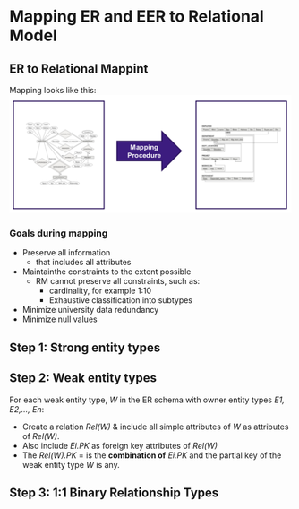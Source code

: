 # Mapping ER and EER to Relational Model

## ER to Relational Mappint

Mapping looks like this:
![01.png](cpsc471/img/lec04/01.png)

### Goals during mapping

- Preserve all information
  - that includes all attributes
- Maintainthe constraints to the extent possible
  - RM cannot preserve all constraints, such as:
    - cardinality, for example 1:10
    - Exhaustive classification into subtypes
- Minimize university data redundancy
- Minimize null values

## Step 1: Strong entity types

## Step 2: Weak entity types

For each weak entity type, _W_ in the ER schema with owner entity types _E1, E2,..., En_:

- Create a relation _Rel(W)_ & include all simple attributes of _W_ as attributes of _Rel(W)_.
- Also include _Ei.PK_ as foreign key attributes of _Rel(W)_
- The _Rel(W).PK_ = is the **combination of** _Ei.PK_ and the partial key of the weak entity type _W_ is any.

## Step 3: 1:1 Binary Relationship Types
